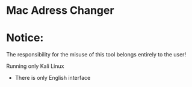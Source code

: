 # Mac Adress Changer

# Notice: 
The responsibility for the misuse of this tool belongs entirely to the user!

Running only Kali Linux


- There is only English interface
